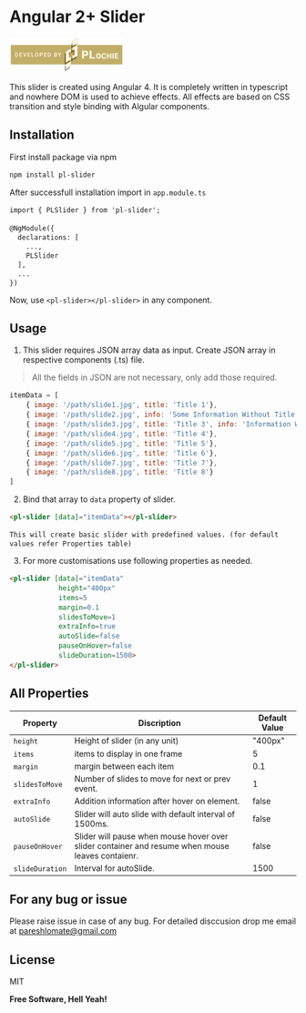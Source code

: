# Angular 2+ Slider

[![PL|Plochie](https://github.com/Plochie/pl-slider/blob/master/src/assets/logo.png)](https://github.com/Plochie)

This slider is created using Angular 4. It is completely written in typescript and nowhere DOM is used to achieve effects. All effects are based on CSS transition and style binding with Algular components.

## Installation

First install package via npm
```sh
npm install pl-slider
```

After successfull installation import in `app.module.ts`
```
import { PLSlider } from 'pl-slider';

@NgModule({
  declarations: [
    ...,
    PLSlider
  ],
  ...
})
```

Now, use `<pl-slider></pl-slider>` in any component.

## Usage

1. This slider requires JSON array data as input. Create JSON array in respective components (.ts) file.
> All the fields in JSON are not necessary, only add those required.
```javascript
itemData = [
    { image: '/path/slide1.jpg', title: 'Title 1'}, 
    { image: '/path/slide2.jpg', info: 'Some Information Without Title'},
    { image: '/path/slide3.jpg', title: 'Title 3', info: 'Information With Title'},
    { image: '/path/slide4.jpg', title: 'Title 4'},
    { image: '/path/slide5.jpg', title: 'Title 5'},
    { image: '/path/slide6.jpg', title: 'Title 6'},
    { image: '/path/slide7.jpg', title: 'Title 7'},
    { image: '/path/slide8.jpg', title: 'Title 8'}
]
```

2. Bind that array to `data` property of slider.
```html
<pl-slider [data]="itemData"></pl-slider>
```
	This will create basic slider with predefined values. (for default values refer Properties table)

3. For more customisations use following properties as needed.

```html
<pl-slider [data]="itemData"
            height="400px"
            items=5
            margin=0.1
            slidesToMove=1
            extraInfo=true
            autoSlide=false
            pauseOnHover=false
            slideDuration=1500>
</pl-slider>
```

## All Properties
|Property|Discription|Default Value|
|-|-|-|
|`height`|Height of slider (in any unit)| "400px" |
|`items`|items to display in one frame| 5 |
|`margin`|margin between each item| 0.1 |
|`slidesToMove`|Number of slides to move for next or prev event.| 1 |
|`extraInfo`|Addition information after hover on element.| false |
|`autoSlide`|Slider will auto slide with default interval of 1500ms.| false |
|`pauseOnHover`|Slider will pause when mouse hover over slider container and resume when mouse leaves contaienr.|false |
|`slideDuration`|Interval for autoSlide.|1500|

## For any bug or issue
Please raise issue in case of any bug. For detailed disccusion drop me 
email at pareshlomate@gmail.com

License
-
MIT

**Free Software, Hell Yeah!**